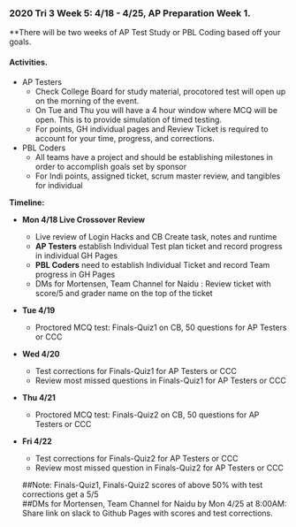 ### **2020 Tri 3 Week 5: 4/18 - 4/25**, AP Preparation Week 1.
**There will be two weeks of AP Test Study or PBL Coding based off your goals.

#### Activities.
* AP Testers
    * Check College Board for study material, procotored test will open up on the morning of the event.
    * On Tue and Thu you will have a 4 hour window where MCQ will be open.  This is to provide simulation of timed testing.
    * For points, GH individual pages and Review Ticket is required to account for your time, progress, and corrections.
* PBL Coders
    * All teams have a project and should be establishing milestones in order to accomplish goals set by sponsor
    * For Indi points, assigned ticket, scrum master review, and tangibles for individual

**Timeline:**
* **Mon 4/18 Live Crossover Review**
  * Live review of Login Hacks and CB Create task, notes and runtime 
  * **AP Testers** establish Individual Test plan ticket and record progress in individual GH Pages
  * **PBL Coders** need to establish Individual Ticket and record Team progress in GH Pages 
  * DMs for Mortensen, Team Channel for Naidu : Review ticket with score/5 and grader name on the top of the ticket  
* **Tue 4/19**
    * Proctored MCQ test: Finals-Quiz1 on CB, 50 questions for AP Testers or CCC  
* **Wed 4/20**
  * Test corrections for Finals-Quiz1 for AP Testers or CCC    
  * Review most missed questions in Finals-Quiz1 for AP Testers or CCC   
* **Thu 4/21**
    * Proctored MCQ test: Finals-Quiz2 on CB, 50 questions for AP Testers or CCC   
* **Fri 4/22**
  * Test corrections for Finals-Quiz2 for AP Testers or CCC  
  * Review most missed question in Finals-Quiz2 for AP Testers or CCC   
  
  ##Note: Finals-Quiz1, Finals-Quiz2 scores of above 50% with test corrections get a 5/5  
  ##DMs for Mortensen, Team Channel for Naidu by Mon 4/25 at 8:00AM: Share link on slack to Github Pages with scores and test corrections.  
